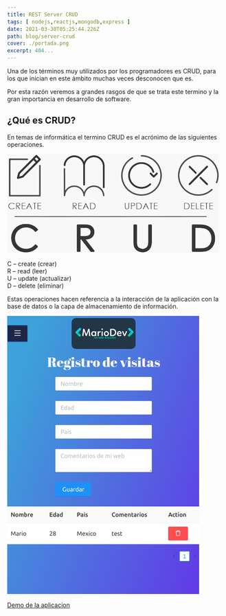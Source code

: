 ```yaml
---
title: REST Server CRUD
tags: [ nodejs,reactjs,mongodb,express ]
date: 2021-03-30T05:25:44.226Z
path: blog/server-crud
cover: ./portada.png
excerpt: 404...
---
```


Una de los términos muy utilizados por los programadores es CRUD, para los que inician en este ámbito muchas veces desconocen que es.

Por esta razón veremos a grandes rasgos de que se trata este termino y la gran importancia en desarrollo de software.

## ¿Qué es CRUD?
En temas de informática el termino CRUD es el acrónimo de las siguientes operaciones.

![](./crud.png)


C – create (crear)        
R – read (leer)             
U – update (actualizar)             
D – delete (eliminar)


Estas operaciones hacen referencia a la interacción de la aplicación con la base de datos o la capa de almacenamiento de información.



 
  
![](./registro.png)


[Demo de la aplicacion](https://proyectosmario.netlify.app/crud)
